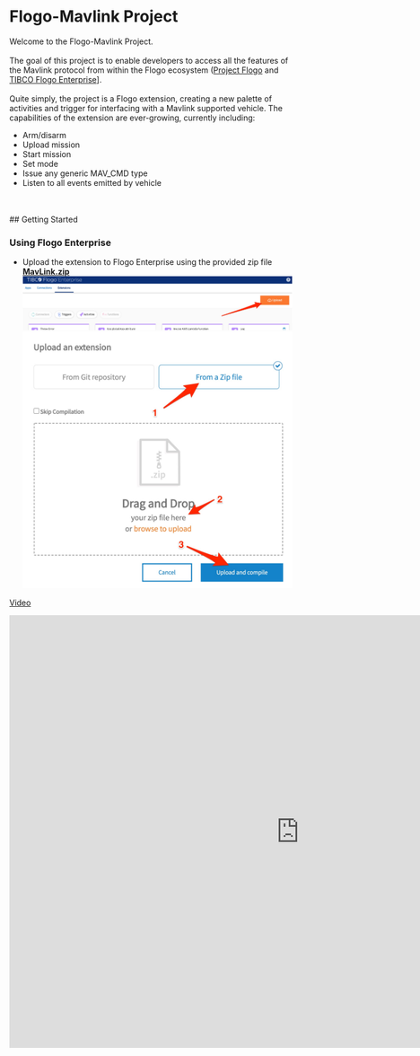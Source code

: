 # 	Flogo-Mavlink Project

Welcome to the Flogo-Mavlink Project.<br>
<br>
The goal of this project is to enable developers to access all the features of the Mavlink protocol from within the Flogo ecosystem ([Project Flogo](https://flogo.io) and [TIBCO Flogo Enterprise](https://www.tibco.com/products/tibco-flogo)].<br>
<br>
Quite simply, the project is a Flogo extension, creating a new palette of activities and trigger for interfacing with a Mavlink supported vehicle.  The capabilities of the extension are ever-growing, currently including:
- Arm/disarm
- Upload mission
- Start mission
- Set mode
- Issue any generic MAV_CMD type
- Listen to all events emitted by vehicle
<br>
<br>
## Getting Started  
  
### Using Flogo Enterprise  
- Upload the extension to Flogo Enterprise using the provided zip file **[MavLink.zip](https://raw.githubusercontent.com/wkarasz/flogo-mavlink/master/fe/MavLink.zip)**
![Flogo Enterprise Studio](img/upload_extension.jpg "Upload Extension")<br>
![Flogo Zip Extension](img/upload_zip_extension.jpg "Upload MavLink Zip File")<br>

[Video](video.html)
<iframe width="1031" height="771" src="https://www.youtube.com/embed/jbJu6bpt55Y" frameborder="0" allow="accelerometer; autoplay; encrypted-media; gyroscope; picture-in-picture" allowfullscreen></iframe>
